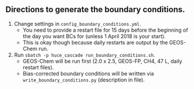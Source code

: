 ## Directions to generate the boundary conditions.

1. Change settings in `config_boundary_conditions.yml`.
   - You need to provide a restart file for 15 days before the beginning of the day you want BCs for (unless 1 April 2018 is your start).
   - This is okay though because daily restarts are output by the GEOS-Chem run.
2. Run `sbatch -p huce_cascade run_boundary_conditions.sh`.
   - GEOS-Chem will be run first (2.0 x 2.5, GEOS-FP, CH4, 47 L, daily restart files).
   - Bias-corrected boundary conditions will be written via `write_boundary_conditions.py` (description in file).